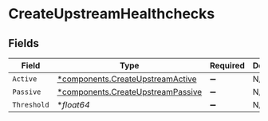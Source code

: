 # CreateUpstreamHealthchecks


## Fields

| Field                                                                                 | Type                                                                                  | Required                                                                              | Description                                                                           |
| ------------------------------------------------------------------------------------- | ------------------------------------------------------------------------------------- | ------------------------------------------------------------------------------------- | ------------------------------------------------------------------------------------- |
| `Active`                                                                              | [*components.CreateUpstreamActive](../../models/components/createupstreamactive.md)   | :heavy_minus_sign:                                                                    | N/A                                                                                   |
| `Passive`                                                                             | [*components.CreateUpstreamPassive](../../models/components/createupstreampassive.md) | :heavy_minus_sign:                                                                    | N/A                                                                                   |
| `Threshold`                                                                           | **float64*                                                                            | :heavy_minus_sign:                                                                    | N/A                                                                                   |